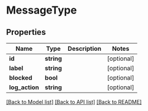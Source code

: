 # MessageType

## Properties

 Name           | Type       | Description | Notes      
----------------|------------|-------------|------------
 **id**         | **string** |             | [optional] 
 **label**      | **string** |             | [optional] 
 **blocked**    | **bool**   |             | [optional] 
 **log_action** | **string** |             | [optional] 

[[Back to Model list]](../../README.md#documentation-for-models) [[Back to API list]](../../README.md#documentation-for-api-endpoints) [[Back to README]](../../README.md)


